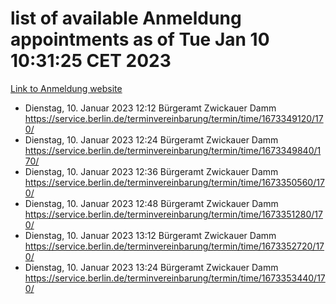 # list of available Anmeldung appointments as of Tue Jan 10 10:31:25 CET 2023
[Link to Anmeldung website](https://service.berlin.de/terminvereinbarung/termin/tag.php?termin=0&anliegen[]=120686&dienstleisterlist=122210,122217,327316,122219,327312,122227,327314,122231,327346,122243,327348,122252,329742,122260,329745,122262,329748,122254,329751,122271,327278,122273,327274,122277,327276,330436,122280,327294,122282,327290,122284,327292,327539,122291,327270,122285,327266,122286,327264,122296,327268,150230,329760,122301,327282,122297,327286,122294,327284,122312,329763,122314,329775,122304,327330,122311,327334,122309,327332,122281,327352,122279,329772,122276,327324,122274,327326,122267,329766,122246,327318,122251,327320,122257,327322,122208,327298,122226,327300,121362,121364&herkunft=http%3A%2F%2Fservice.berlin.de%2Fdienstleistung%2F120686%2F)
- Dienstag, 10. Januar 2023 12:12 Bürgeramt Zwickauer Damm https://service.berlin.de/terminvereinbarung/termin/time/1673349120/170/
- Dienstag, 10. Januar 2023 12:24 Bürgeramt Zwickauer Damm https://service.berlin.de/terminvereinbarung/termin/time/1673349840/170/
- Dienstag, 10. Januar 2023 12:36 Bürgeramt Zwickauer Damm https://service.berlin.de/terminvereinbarung/termin/time/1673350560/170/
- Dienstag, 10. Januar 2023 12:48 Bürgeramt Zwickauer Damm https://service.berlin.de/terminvereinbarung/termin/time/1673351280/170/
- Dienstag, 10. Januar 2023 13:12 Bürgeramt Zwickauer Damm https://service.berlin.de/terminvereinbarung/termin/time/1673352720/170/
- Dienstag, 10. Januar 2023 13:24 Bürgeramt Zwickauer Damm https://service.berlin.de/terminvereinbarung/termin/time/1673353440/170/
